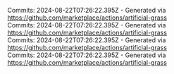 Commits: 2024-08-22T07:26:22.395Z - Generated via https://github.com/marketplace/actions/artificial-grass
<br>
Commits: 2024-08-22T07:26:22.395Z - Generated via https://github.com/marketplace/actions/artificial-grass
<br>
Commits: 2024-08-22T07:26:22.395Z - Generated via https://github.com/marketplace/actions/artificial-grass
<br>
Commits: 2024-08-22T07:26:22.395Z - Generated via https://github.com/marketplace/actions/artificial-grass
<br>
